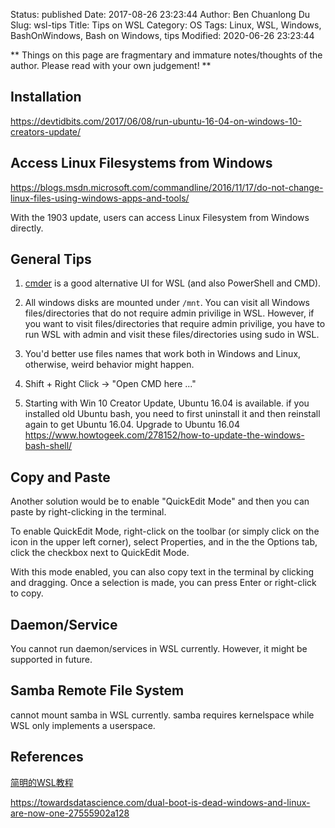 Status: published
Date: 2017-08-26 23:23:44
Author: Ben Chuanlong Du
Slug: wsl-tips
Title: Tips on WSL
Category: OS
Tags: Linux, WSL, Windows, BashOnWindows, Bash on Windows, tips
Modified: 2020-06-26 23:23:44

**
Things on this page are
fragmentary and immature notes/thoughts of the author.
Please read with your own judgement!
**

## Installation 

https://devtidbits.com/2017/06/08/run-ubuntu-16-04-on-windows-10-creators-update/

## Access Linux Filesystems from Windows 

https://blogs.msdn.microsoft.com/commandline/2016/11/17/do-not-change-linux-files-using-windows-apps-and-tools/

With the 1903 update, users can access Linux Filesystem from Windows directly.


## General Tips

1. [cmder](http://cmder.net/) is a good alternative UI for WSL (and also PowerShell and CMD).

2. All windows disks are mounted under `/mnt`. 
    You can visit all Windows files/directories that do not require admin privilige in WSL. 
    However, 
    if you want to visit files/directories that require admin privilige, 
    you have to run WSL with admin and visit these files/directories using sudo in WSL.

3. You'd better use files names that work both in Windows and Linux, 
  otherwise, weird behavior might happen. 

4. Shift + Right Click -> "Open CMD here ..."

5. Starting with Win 10 Creator Update, Ubuntu 16.04 is available. if you installed old Ubuntu bash,
    you need to first uninstall it and then reinstall again to get Ubuntu 16.04.
    Upgrade to Ubuntu 16.04
    https://www.howtogeek.com/278152/how-to-update-the-windows-bash-shell/



## Copy and Paste

Another solution would be to enable "QuickEdit Mode" and then you can paste by right-clicking in the terminal.

To enable QuickEdit Mode, right-click on the toolbar (or simply click on the icon in the upper left corner), select Properties, and in the the Options tab, click the checkbox next to QuickEdit Mode.

With this mode enabled, you can also copy text in the terminal by clicking and dragging. Once a selection is made, you can press Enter or right-click to copy.



## Daemon/Service

You cannot run daemon/services in WSL currently. However, it might be supported in future.

## Samba Remote File System

cannot mount samba in WSL currently.
samba requires kernelspace while WSL only implements a userspace.


## References

[简明的WSL教程](https://zhuanlan.zhihu.com/p/24537874)

https://towardsdatascience.com/dual-boot-is-dead-windows-and-linux-are-now-one-27555902a128